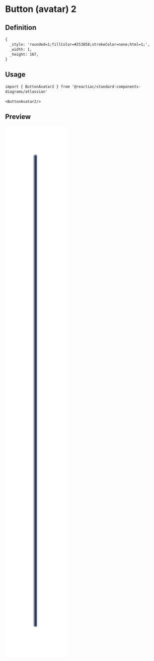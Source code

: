 # Button (avatar) 2

## Definition

```
{
  _style: 'rounded=1;fillColor=#253858;strokeColor=none;html=1;',
  _width: 1,
  _height: 167,
}
```

## Usage

```
import { ButtonAvatar2 } from '@reactiac/standard-components-diagrams/atlassian'

<ButtonAvatar2/>
```

## Preview

<img src="./button-avatar-2.png" width="200"/>
